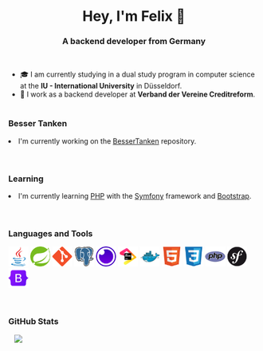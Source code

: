 <h1 align='center'>Hey, I'm Felix 👋</h1>
<h3 align='center'>A backend developer from Germany</h3> <br>

- 🎓 I am currently studying in a dual study program in computer science at the **IU - International University** in Düsseldorf. <br>
- 💼 I work as a backend developer at **Verband der Vereine Creditreform**. <br><br>

<h3>Besser Tanken</h3>
<li> I'm currently working on the <a href='https://github.com/flixInside/BesserTanken'>BesserTanken</a> repository.</li> <br><br>

<h3>Learning</h3>
<li> I'm currently learning <a href='https://www.php.net'>PHP</a> with the <a href='https://symfony.com'>Symfony</a> framework and <a href ='https://getbootstrap.com'>Bootstrap</a>.</li> <br><br>

<h3>Languages and Tools</h3>

<p>
  <code><img src="https://raw.githubusercontent.com/devicons/devicon/master/icons/java/java-original.svg" width="40" height="40"/></code>
  <code><img src="https://raw.githubusercontent.com/devicons/devicon/master/icons/spring/spring-original.svg" width="40" height="40"/></code>
  <code><img src="https://raw.githubusercontent.com/devicons/devicon/master/icons/git/git-original.svg" width="40" height="40"/></code>
  <code><img src="https://raw.githubusercontent.com/devicons/devicon/master/icons/postgresql/postgresql-original.svg" width="40" height="40"/></code>
  <code><img src="https://raw.githubusercontent.com/devicons/devicon/master/icons/insomnia/insomnia-original.svg" width="40" height="40"/></code>
  <code><img src="https://raw.githubusercontent.com/devicons/devicon/master/icons/jetbrains/jetbrains-original.svg" width="40" height="40"/></code>
  <code><img src="https://raw.githubusercontent.com/devicons/devicon/master/icons/docker/docker-original.svg" width="40" height="40"/></code>  
  <code><img src="https://raw.githubusercontent.com/devicons/devicon/master/icons/html5/html5-original.svg" width="40" height="40"/></code>
  <code><img src="https://raw.githubusercontent.com/devicons/devicon/master/icons/css3/css3-original.svg" width="40" height="40"/></code>
  <code><img src="https://raw.githubusercontent.com/devicons/devicon/master/icons/php/php-original.svg" width="40" height="40"/></code>
  <code><img src="https://raw.githubusercontent.com/devicons/devicon/master/icons/symfony/symfony-original.svg" width="40" height="40"/></code>
  <code><img src="https://raw.githubusercontent.com/devicons/devicon/master/icons/bootstrap/bootstrap-original.svg" width="40" height="40"/></code>
</p>
<br>

<h3>GitHub Stats</h3>

<p>
&nbsp;&nbsp;
    <img src="https://github-readme-stats.vercel.app/api?username=fIix29&show_icons=true&theme=dark&locale=en"/>
</p>
